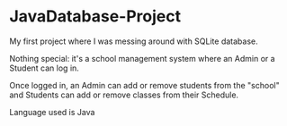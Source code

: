 # JavaDatabase-Project


My first project where I was messing around with SQLite database.  

Nothing special: it's a school management system where an Admin or 
a Student can log in.

Once logged in, an Admin can add or remove students from the "school" and
Students can add or remove classes from their Schedule.  

Language used is Java
